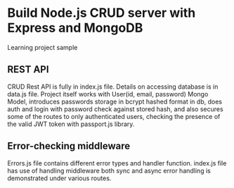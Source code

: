 # Build Node.js CRUD server with Express and MongoDB

Learning project sample

## REST API

CRUD Rest API is fully in index.js file. Details on accessing database is in data.js file. Project itself works with User(id, email, password) Mongo Model, introduces passwords storage in bcrypt hashed format in db, does auth and login with password check against stored hash, and also secures some of the routes to only authenticated users, checking the presence of the valid JWT token with passport.js library.

## Error-checking middleware 

Errors.js file contains different error types and handler function. index.js file has use of handling middleware both sync and async error handling is demonstrated under various routes.
